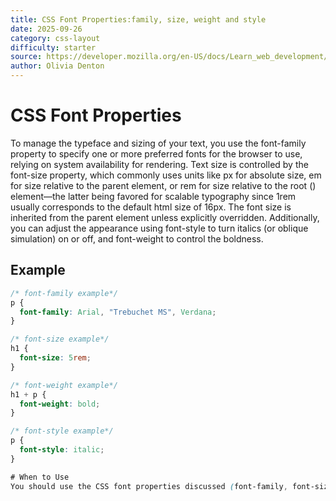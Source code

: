 ```yaml
---
title: CSS Font Properties:family, size, weight and style
date: 2025-09-26
category: css-layout
difficulty: starter
source: https://developer.mozilla.org/en-US/docs/Learn_web_development/Core/Text_styling/Fundamentals
author: Olivia Denton
---
```


# CSS Font Properties
To manage the typeface and sizing of your text, you use the font-family property to specify one or more preferred fonts for the browser to use, relying on system availability for rendering. Text size is controlled by the font-size property, which commonly uses units like px for absolute size, em for size relative to the parent element, or rem for size relative to the root (<html>) element—the latter being favored for scalable typography since 1rem usually corresponds to the default html size of 16px. The font size is inherited from the parent element unless explicitly overridden. Additionally, you can adjust the appearance using font-style to turn italics (or oblique simulation) on or off, and font-weight to control the boldness.

## Example

```css
/* font-family example*/
p {
  font-family: Arial, "Trebuchet MS", Verdana;
}

/* font-size example*/
h1 {
  font-size: 5rem;
}

/* font-weight example*/
h1 + p {
  font-weight: bold;
}

/* font-style example*/
p {
  font-style: italic;
}

# When to Use
You should use the CSS font properties discussed (font-family, font-size, font-style, and font-weight) whenever you need to control the basic appearance, readability, and hierarchy of text on a web page. Use font-family to define the typeface of your text like for branding and design, readability and fallbacks. Use font-size to establish a visual hierarchy and ensure content is readable and for scaling. Use these properties to add emphasis, differentiate text, or adjust its visual impact.